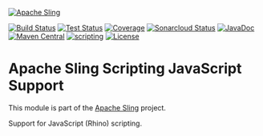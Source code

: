 [![Apache Sling](https://sling.apache.org/res/logos/sling.png)](https://sling.apache.org)

&#32;[![Build Status](https://ci-builds.apache.org/job/Sling/job/modules/job/sling-org-apache-sling-scripting-javascript/job/master/badge/icon)](https://ci-builds.apache.org/job/Sling/job/modules/job/sling-org-apache-sling-scripting-javascript/job/master/)&#32;[![Test Status](https://img.shields.io/jenkins/tests.svg?jobUrl=https://ci-builds.apache.org/job/Sling/job/modules/job/sling-org-apache-sling-scripting-javascript/job/master/)](https://ci-builds.apache.org/job/Sling/job/modules/job/sling-org-apache-sling-scripting-javascript/job/master/test/?width=800&height=600)&#32;[![Coverage](https://sonarcloud.io/api/project_badges/measure?project=apache_sling-org-apache-sling-scripting-javascript&metric=coverage)](https://sonarcloud.io/dashboard?id=apache_sling-org-apache-sling-scripting-javascript)&#32;[![Sonarcloud Status](https://sonarcloud.io/api/project_badges/measure?project=apache_sling-org-apache-sling-scripting-javascript&metric=alert_status)](https://sonarcloud.io/dashboard?id=apache_sling-org-apache-sling-scripting-javascript)&#32;[![JavaDoc](https://www.javadoc.io/badge/org.apache.sling/org.apache.sling.scripting.javascript.svg)](https://www.javadoc.io/doc/org.apache.sling/org.apache.sling.scripting.javascript)&#32;[![Maven Central](https://maven-badges.herokuapp.com/maven-central/org.apache.sling/org.apache.sling.scripting.javascript/badge.svg)](https://search.maven.org/#search%7Cga%7C1%7Cg%3A%22org.apache.sling%22%20a%3A%22org.apache.sling.scripting.javascript%22)&#32;[![scripting](https://sling.apache.org/badges/group-scripting.svg)](https://github.com/apache/sling-aggregator/blob/master/docs/groups/scripting.md) [![License](https://img.shields.io/badge/License-Apache%202.0-blue.svg)](https://www.apache.org/licenses/LICENSE-2.0)

# Apache Sling Scripting JavaScript Support

This module is part of the [Apache Sling](https://sling.apache.org) project.

Support for JavaScript (Rhino) scripting.
